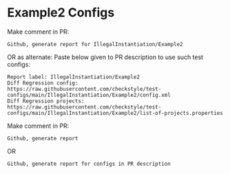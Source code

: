 # Example2 Configs
Make comment in PR:
```
Github, generate report for IllegalInstantiation/Example2
```
OR as alternate:
Paste below given to PR description to use such test configs:
```
Report label: IllegalInstantiation/Example2
Diff Regression config: https://raw.githubusercontent.com/checkstyle/test-configs/main/IllegalInstantiation/Example2/config.xml
Diff Regression projects: https://raw.githubusercontent.com/checkstyle/test-configs/main/IllegalInstantiation/Example2/list-of-projects.properties
```
Make comment in PR:
```
Github, generate report
```
OR
```
Github, generate report for configs in PR description
```
